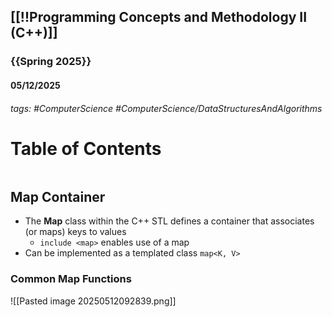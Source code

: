 ## [[!!Programming Concepts and Methodology II (C++)]]
### {{Spring 2025}}
#### 05/12/2025
###### tags: #ComputerScience #ComputerScience/DataStructuresAndAlgorithms 

# Table of Contents
```table-of-contents
```
## Map Container
- The **Map** class within the C++ STL defines a  container that associates (or maps) keys to values
	- `include <map>` enables use of a map
- Can be implemented as a templated class `map<K, V>`

### Common Map Functions
![[Pasted image 20250512092839.png]]
